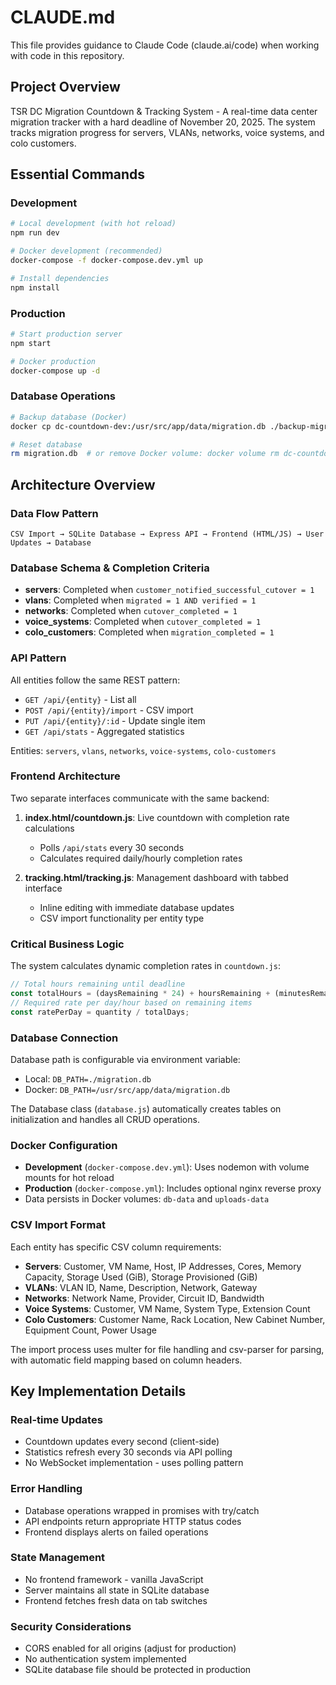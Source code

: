 # CLAUDE.md

This file provides guidance to Claude Code (claude.ai/code) when working with code in this repository.

## Project Overview

TSR DC Migration Countdown & Tracking System - A real-time data center migration tracker with a hard deadline of November 20, 2025. The system tracks migration progress for servers, VLANs, networks, voice systems, and colo customers.

## Essential Commands

### Development
```bash
# Local development (with hot reload)
npm run dev

# Docker development (recommended)
docker-compose -f docker-compose.dev.yml up

# Install dependencies
npm install
```

### Production
```bash
# Start production server
npm start

# Docker production
docker-compose up -d
```

### Database Operations
```bash
# Backup database (Docker)
docker cp dc-countdown-dev:/usr/src/app/data/migration.db ./backup-migration.db

# Reset database
rm migration.db  # or remove Docker volume: docker volume rm dc-countdown_db-data
```

## Architecture Overview

### Data Flow Pattern
```
CSV Import → SQLite Database → Express API → Frontend (HTML/JS) → User Updates → Database
```

### Database Schema & Completion Criteria
- **servers**: Completed when `customer_notified_successful_cutover = 1`
- **vlans**: Completed when `migrated = 1 AND verified = 1`
- **networks**: Completed when `cutover_completed = 1`
- **voice_systems**: Completed when `cutover_completed = 1`
- **colo_customers**: Completed when `migration_completed = 1`

### API Pattern
All entities follow the same REST pattern:
- `GET /api/{entity}` - List all
- `POST /api/{entity}/import` - CSV import
- `PUT /api/{entity}/:id` - Update single item
- `GET /api/stats` - Aggregated statistics

Entities: `servers`, `vlans`, `networks`, `voice-systems`, `colo-customers`

### Frontend Architecture
Two separate interfaces communicate with the same backend:

1. **index.html/countdown.js**: Live countdown with completion rate calculations
   - Polls `/api/stats` every 30 seconds
   - Calculates required daily/hourly completion rates

2. **tracking.html/tracking.js**: Management dashboard with tabbed interface
   - Inline editing with immediate database updates
   - CSV import functionality per entity type

### Critical Business Logic

The system calculates dynamic completion rates in `countdown.js`:
```javascript
// Total hours remaining until deadline
const totalHours = (daysRemaining * 24) + hoursRemaining + (minutesRemaining / 60);
// Required rate per day/hour based on remaining items
const ratePerDay = quantity / totalDays;
```

### Database Connection
Database path is configurable via environment variable:
- Local: `DB_PATH=./migration.db`
- Docker: `DB_PATH=/usr/src/app/data/migration.db`

The Database class (`database.js`) automatically creates tables on initialization and handles all CRUD operations.

### Docker Configuration
- **Development** (`docker-compose.dev.yml`): Uses nodemon with volume mounts for hot reload
- **Production** (`docker-compose.yml`): Includes optional nginx reverse proxy
- Data persists in Docker volumes: `db-data` and `uploads-data`

### CSV Import Format
Each entity has specific CSV column requirements:
- **Servers**: Customer, VM Name, Host, IP Addresses, Cores, Memory Capacity, Storage Used (GiB), Storage Provisioned (GiB)
- **VLANs**: VLAN ID, Name, Description, Network, Gateway
- **Networks**: Network Name, Provider, Circuit ID, Bandwidth
- **Voice Systems**: Customer, VM Name, System Type, Extension Count
- **Colo Customers**: Customer Name, Rack Location, New Cabinet Number, Equipment Count, Power Usage

The import process uses multer for file handling and csv-parser for parsing, with automatic field mapping based on column headers.

## Key Implementation Details

### Real-time Updates
- Countdown updates every second (client-side)
- Statistics refresh every 30 seconds via API polling
- No WebSocket implementation - uses polling pattern

### Error Handling
- Database operations wrapped in promises with try/catch
- API endpoints return appropriate HTTP status codes
- Frontend displays alerts on failed operations

### State Management
- No frontend framework - vanilla JavaScript
- Server maintains all state in SQLite database
- Frontend fetches fresh data on tab switches

### Security Considerations
- CORS enabled for all origins (adjust for production)
- No authentication system implemented
- SQLite database file should be protected in production